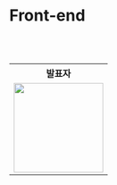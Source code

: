 # Front-end

<br><br>

<div align="center">
<table>
	<tr align="center">
		<th> 발표자 </th>
	</tr>
	<tr align="center">
		<td><img src="https://github.com/bohongu.png" width="160"></td>
	</tr>
</table>
</div>

<br>
